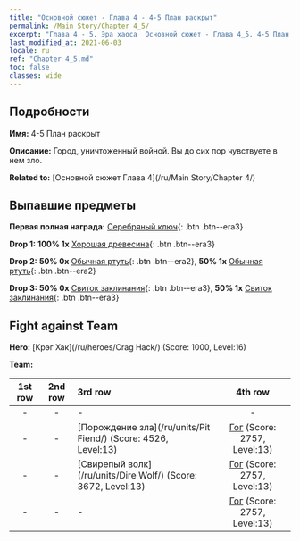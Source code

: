```yaml
---
title: "Основной сюжет - Глава 4 - 4-5 План раскрыт"
permalink: /Main Story/Chapter 4_5/
excerpt: "Глава 4 - 5. Эра хаоса  Основной сюжет - Глава 4_5. 4-5 План раскрыт"
last_modified_at: 2021-06-03
locale: ru
ref: "Chapter 4_5.md"
toc: false
classes: wide
---
```


## Подробности

 **Имя:** 4-5 План раскрыт

 **Описание:** Город, уничтоженный войной. Вы до сих пор чувствуете в нем зло.

 **Related to:** [Основной сюжет Глава 4](/ru/Main Story/Chapter 4/)

## Выпавшие предметы

 **Первая полная награда:** [Серебряный ключ](/ItemsRU/con_693/){: .btn .btn--era3}

 **Drop 1:** **100% 1x** [Хорошая древесина](/ItemsRU/mat_13/){: .btn .btn--era3}

 **Drop 2:** **50% 0x** [Обычная ртуть](/ItemsRU/mat_8/){: .btn .btn--era2}, **50% 1x** [Обычная ртуть](/ItemsRU/mat_8/){: .btn .btn--era2}

 **Drop 3:** **50% 0x** [Свиток заклинания](/ItemsRU/con_694/){: .btn .btn--era3}, **50% 1x** [Свиток заклинания](/ItemsRU/con_694/){: .btn .btn--era3}


## Fight against Team
 **Hero:** [Крэг Хак](/ru/heroes/Crag Hack/) (Score: 1000, Level:16)

 **Team:**


  | 1st row | 2nd row | 3rd row | 4th row |
  |:----:|:----:|:----|:----:|
  | - | - | - | - |
  | - | - | [Порождение зла](/ru/units/Pit Fiend/) (Score: 4526, Level:13)  | [Гог](/ru/units/Gog/) (Score: 2757, Level:13)  |
  | - | - | [Свирепый волк](/ru/units/Dire Wolf/) (Score: 3672, Level:13)  | [Гог](/ru/units/Gog/) (Score: 2757, Level:13)  |
  | - | - | - | [Гог](/ru/units/Gog/) (Score: 2757, Level:13)  |



